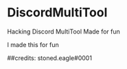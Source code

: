 # DiscordMultiTool
Hacking Discord MultiTool Made for fun


I made this for fun

##credits: stoned.eagle#0001
